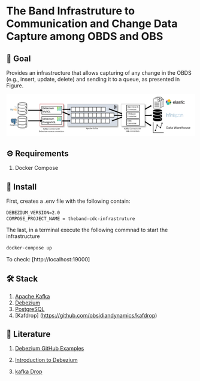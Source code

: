 # The Band Infrastruture to Communication and Change Data Capture among OBDS and OBS

## 🚀 Goal

Provides an infrastructure that allows capturing of any change in the OBDS (e.g., insert, update, delete) and sending it to a queue, as presented in Figure.

![alt text](debezium-architecture.png "Debezium")

## ⚙️ Requirements

1. Docker Compose

## 🔧 Install

First, creates a .env file with the following contain:

```
DEBEZIUM_VERSION=2.0
COMPOSE_PROJECT_NAME = theband-cdc-infrastruture
```
The last, in a terminal execute the following commnad to start the infrastructure


```bash
docker-compose up
```

To check: [http://localhost:19000]

## 🛠️ Stack

1. [Apache Kafka](https://kafka.apache.org/)
2. [Debezium](debezium.io/) 
3. [PostgreSQL](https://www.postgresql.org/)
4. [Kafdrop] (https://github.com/obsidiandynamics/kafdrop)

## 📕 Literature

1. [Debezium GitHub Examples](https://github.com/debezium/debezium-examples/tree/main/tutorial)

2. [Introduction to Debezium](https://www.baeldung.com/debezium-intro)

3. [kafka Drop](https://medium.com/azure-na-pratica/apache-kafka-kafdrop-docker-compose-montando-rapidamente-um-ambiente-para-testes-606cc76aa66)
